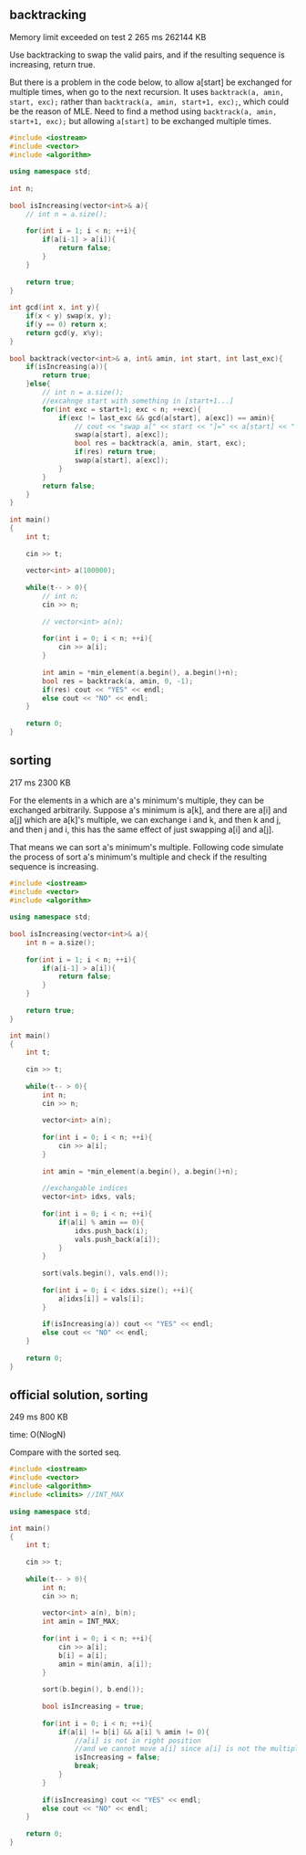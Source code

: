 ## backtracking

Memory limit exceeded on test 2	265 ms	262144 KB

Use backtracking to swap the valid pairs, and if the resulting sequence is increasing, return true.

But there is a problem in the code below, to allow a[start] be exchanged for multiple times, when go to the next recursion.
It uses `backtrack(a, amin, start, exc);` rather than `backtrack(a, amin, start+1, exc);`, which could be the reason of MLE.
Need to find a method using `backtrack(a, amin, start+1, exc);` but allowing `a[start]` to be exchanged multiple times.

```cpp
#include <iostream>
#include <vector>
#include <algorithm>
 
using namespace std;
 
int n;
 
bool isIncreasing(vector<int>& a){
    // int n = a.size();
    
    for(int i = 1; i < n; ++i){
        if(a[i-1] > a[i]){
            return false;
        }
    }
    
    return true;
}
 
int gcd(int x, int y){
    if(x < y) swap(x, y);
    if(y == 0) return x;
    return gcd(y, x%y);
}
 
bool backtrack(vector<int>& a, int& amin, int start, int last_exc){
    if(isIncreasing(a)){
        return true;
    }else{
        // int n = a.size();
        //excahnge start with something in [start+1...]
        for(int exc = start+1; exc < n; ++exc){
            if(exc != last_exc && gcd(a[start], a[exc]) == amin){
                // cout << "swap a[" << start << "]=" << a[start] << " and a[" << exc << "]=" << a[exc] << endl;
                swap(a[start], a[exc]);
                bool res = backtrack(a, amin, start, exc);
                if(res) return true;
                swap(a[start], a[exc]);
            }
        }
        return false;
    }
}
 
int main()
{
    int t;
    
    cin >> t;
    
    vector<int> a(100000);
    
    while(t-- > 0){
        // int n;
        cin >> n;
        
        // vector<int> a(n);
        
        for(int i = 0; i < n; ++i){
            cin >> a[i];
        }
        
        int amin = *min_element(a.begin(), a.begin()+n);
        bool res = backtrack(a, amin, 0, -1);
        if(res) cout << "YES" << endl;
        else cout << "NO" << endl;
    }
 
    return 0;
}
```

## sorting
217 ms	2300 KB

For the elements in a which are a's minimum's multiple, they can be exchanged arbitrarily.
Suppose a's minimum is a[k], and there are a[i] and a[j] which are a[k]'s multiple, we can exchange i and k, and then k and j, and then j and i, this has the same effect of just swapping a[i] and a[j].

That means we can sort a's minimum's multiple. Following code simulate the process of sort a's minimum's multiple and check if the resulting sequence is increasing.

```cpp
#include <iostream>
#include <vector>
#include <algorithm>
 
using namespace std;
 
bool isIncreasing(vector<int>& a){
    int n = a.size();
    
    for(int i = 1; i < n; ++i){
        if(a[i-1] > a[i]){
            return false;
        }
    }
    
    return true;
}

int main()
{
    int t;
    
    cin >> t;
    
    while(t-- > 0){
        int n;
        cin >> n;
        
        vector<int> a(n);
        
        for(int i = 0; i < n; ++i){
            cin >> a[i];
        }
        
        int amin = *min_element(a.begin(), a.begin()+n);
        
        //exchangable indices
        vector<int> idxs, vals;
        
        for(int i = 0; i < n; ++i){
            if(a[i] % amin == 0){
                idxs.push_back(i);
                vals.push_back(a[i]);
            }
        }
        
        sort(vals.begin(), vals.end());
        
        for(int i = 0; i < idxs.size(); ++i){
            a[idxs[i]] = vals[i];
        }
        
        if(isIncreasing(a)) cout << "YES" << endl;
        else cout << "NO" << endl;
    }
 
    return 0;
}
```

## official solution, sorting
249 ms	800 KB

time: O(NlogN)

Compare with the sorted seq.

```cpp
#include <iostream>
#include <vector>
#include <algorithm>
#include <climits> //INT_MAX
 
using namespace std;

int main()
{
    int t;
    
    cin >> t;
    
    while(t-- > 0){
        int n;
        cin >> n;
        
        vector<int> a(n), b(n);
        int amin = INT_MAX;
        
        for(int i = 0; i < n; ++i){
            cin >> a[i];
            b[i] = a[i];
            amin = min(amin, a[i]);
        }
        
        sort(b.begin(), b.end());
        
        bool isIncreasing = true;
        
        for(int i = 0; i < n; ++i){
            if(a[i] != b[i] && a[i] % amin != 0){
                //a[i] is not in right position
                //and we cannot move a[i] since a[i] is not the multiple of amin
                isIncreasing = false;
                break;
            }
        }
        
        if(isIncreasing) cout << "YES" << endl;
        else cout << "NO" << endl;
    }
 
    return 0;
}
```
